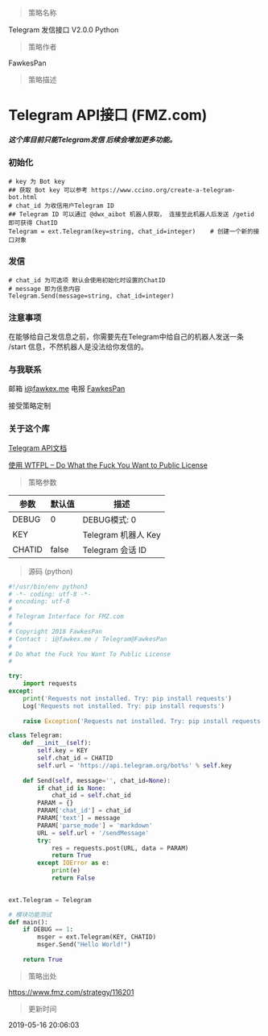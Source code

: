 
> 策略名称

Telegram 发信接口 V2.0.0 Python

> 策略作者

FawkesPan

> 策略描述

# Telegram API接口 (FMZ.com)

##### 这个库目前只能Telegram发信 后续会增加更多功能。

### 初始化
```
# key 为 Bot key
## 获取 Bot key 可以参考 https://www.ccino.org/create-a-telegram-bot.html
# chat_id 为收信用户Telegram ID
## Telegram ID 可以通过 @dwx_aibot 机器人获取， 连接至此机器人后发送 /getid 即可获得 ChatID
Telegram = ext.Telegram(key=string, chat_id=integer)    # 创建一个新的接口对象
```
### 发信
```
# chat_id 为可选项 默认会使用初始化时设置的ChatID
# message 即为信息内容
Telegram.Send(message=string, chat_id=integer)
```
### 注意事项
在能够给自己发信息之前，你需要先在Telegram中给自己的机器人发送一条 /start 信息，不然机器人是没法给你发信的。
### 与我联系
邮箱 i@fawkex.me
电报 [FawkesPan](https://telegram.me/FawkesPan)

接受策略定制

### 关于这个库
[Telegram API文档](https://core.telegram.org/bots/api)

[使用 WTFPL – Do What the Fuck You Want to Public License](http://www.wtfpl.net/)

> 策略参数



|参数|默认值|描述|
|----|----|----|
|DEBUG|0|DEBUG模式: 0|1|
|KEY||Telegram 机器人 Key|
|CHATID|false|Telegram 会话 ID|


> 源码 (python)

``` python
#!/usr/bin/env python3
# -*- coding: utf-8 -*-
# encoding: utf-8
# 
# Telegram Interface for FMZ.com
#
# Copyright 2018 FawkesPan
# Contact : i@fawkex.me / Telegram@FawkesPan
#
# Do What the Fuck You Want To Public License
#

try:
    import requests
except:
    print('Requests not installed. Try: pip install requests')
    Log('Requests not installed. Try: pip install requests')
    
    raise Exception('Requests not installed. Try: pip install requests')

class Telegram:
    def __init__(self):
        self.key = KEY
        self.chat_id = CHATID
        self.url = 'https://api.telegram.org/bot%s' % self.key
        
    def Send(self, message='', chat_id=None):
        if chat_id is None:
            chat_id = self.chat_id
        PARAM = {}
        PARAM['chat_id'] = chat_id
        PARAM['text'] = message
        PARAM['parse_mode'] = 'markdown'
        URL = self.url + '/sendMessage'
        try:
            res = requests.post(URL, data = PARAM)
            return True
        except IOError as e:
            print(e)
            return False
        

ext.Telegram = Telegram

# 模块功能测试
def main():
    if DEBUG == 1:
        msger = ext.Telegram(KEY, CHATID)
        msger.Send("Hello World!")
    
    return True
```

> 策略出处

https://www.fmz.com/strategy/116201

> 更新时间

2019-05-16 20:06:03
